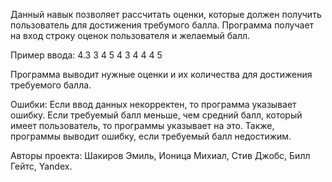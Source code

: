 Данный навык позволяет рассчитать оценки, которые должен получить пользователь для достижения требумого балла.
Программа получает на вход строку оценок пользователя и желаемый балл.

Пример ввода:
4.3 3 4 5 4 3 4 4 4 5

Программа выводит нужные оценки и их количества для достижения требуемого балла.

Ошибки:
Если ввод данных некорректен, то программа указывает ошибку.
Если требуемый балл меньше, чем средний балл, который имеет пользователь, то программы указывает на это.
Также, программы выводит ошибку, если требуемый балл недостижим.

Авторы проекта:
Шакиров Эмиль,
Ионица Михиал,
Стив Джобс,
Билл Гейтс,
Yandex.
